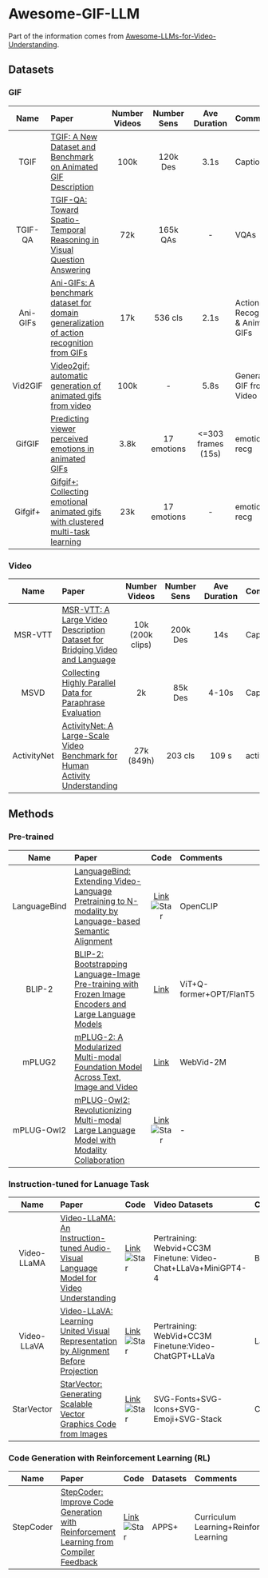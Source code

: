 # Awesome-GIF-LLM
 Part of the information comes from [Awesome-LLMs-for-Video-Understanding](https://github.com/yunlong10/Awesome-LLMs-for-Video-Understanding/tree/main).
## Datasets 
### GIF

|Name|Paper|Number Videos|Number Sens| Ave Duration|Comments|
| :----:| :-------------| :----: |:----:| :----: |:---|
|TGIF|[TGIF: A New Dataset and Benchmark on Animated GIF Description](https://arxiv.org/pdf/1604.02748v2.pdf)|100k|120k Des|3.1s|Captioning|
|TGIF-QA|[TGIF-QA: Toward Spatio-Temporal Reasoning in Visual Question Answering](https://arxiv.org/pdf/1704.04497.pdf)|72k|165k QAs|-|VQAs|
|Ani-GIFs|[Ani-GIFs: A benchmark dataset for domain generalization of action recognition from GIFs](https://www.frontiersin.org/articles/10.3389/fcomp.2022.876846/full)|17k|536 cls|2.1s|Action Recognitaion & Animated GIFs|
|Vid2GIF|[Video2gif: automatic generation of animated gifs from video](https://arxiv.org/pdf/1605.04850.pdf)|100k|-|5.8s|Generating GIF from Video|
|GifGIF|[Predicting viewer perceived emotions in animated GIFs](https://www.ee.columbia.edu/ln/dvmm/publications/14/grand14-jou.pdf)|3.8k|17 emotions|<=303 frames (15s)|emotions recg|
|Gifgif+|[Gifgif+: Collecting emotional animated gifs with clustered multi-task learning](https://ieeexplore.ieee.org/document/8273647)|23k|17 emotions|-|emotions recg|



### Video
|Name|Paper|Number Videos|Number Sens| Ave Duration|Comments|
| :----:| :-------------| :----: |:----: | :----: |:---|
|MSR-VTT|[MSR-VTT: A Large Video Description Dataset for Bridging Video and Language](https://www.microsoft.com/en-us/research/wp-content/uploads/2016/06/cvpr16.msr-vtt.tmei_-1.pdf)|10k (200k clips)|200k Des|14s|Captiong|
|MSVD|[Collecting Highly Parallel Data for Paraphrase Evaluation](https://aclanthology.org/P11-1020.pdf)|2k|85k Des|4-10s|Captioning|
|ActivityNet|[ActivityNet: A Large-Scale Video Benchmark for Human Activity Understanding](https://www.cv-foundation.org/openaccess/content_cvpr_2015/papers/Heilbron_ActivityNet_A_Large-Scale_2015_CVPR_paper.pdf)|27k (849h)|203 cls|109 s|activity reg|

## Methods

### Pre-trained 
|Name|Paper|Code|Comments|
|:----:|:-------------|:----:|:----|
|LanguageBind|[LanguageBind: Extending Video-Language Pretraining to N-modality by Language-based Semantic Alignment](https://arxiv.org/pdf/2310.01852.pdf)|[Link](https://github.com/PKU-YuanGroup/LanguageBind)![Star](https://img.shields.io/github/stars/PKU-YuanGroup/LanguageBind.svg?style=social&label=Star)|OpenCLIP|
|BLIP-2|[BLIP-2: Bootstrapping Language-Image Pre-training with Frozen Image Encoders and Large Language Models](https://arxiv.org/pdf/2301.12597.pdf)|[Link](https://github.com/salesforce/LAVIS/tree/main/projects/blip2)|ViT+Q-former+OPT/FlanT5|
|mPLUG2|[mPLUG-2: A Modularized Multi-modal Foundation Model Across Text, Image and Video](https://arxiv.org/pdf/2302.00402.pdf)|[Link](https://github.com/alibaba/AliceMind/tree/main/mPLUG)| WebVid-2M|Local Temporal Module|
|mPLUG-Owl2|[mPLUG-Owl2: Revolutionizing Multi-modal Large Language Model with Modality Collaboration](https://arxiv.org/pdf/2311.04257.pdf)|[Link](https://github.com/X-PLUG/mPLUG-Owl/tree/main)![Star](https://img.shields.io/github/stars/X-PLUG/mPLUG-Owl.svg?style=social&label=Star)|-|-
### Instruction-tuned for Lanuage Task
|Name|Paper|Code|Video Datasets|Comments|
|:----:|:-------------|:---|:----|:----|
|Video-LLaMA|[Video-LLaMA: An Instruction-tuned Audio-Visual Language Model for Video Understanding](https://arxiv.org/pdf/2306.02858.pdf)|[Link](https://github.com/DAMO-NLP-SG/Video-LLaMA)![Star](https://img.shields.io/github/stars/DAMO-NLP-SG/Video-LLaMA.svg?style=social&label=Star)| Pertraining: Webvid+CC3M<br>Finetune: Video-Chat+LLaVa+MiniGPT4-4|BLIP2+Vicuna/LLaMa |
|Video-LLaVA|[Video-LLaVA: Learning United Visual Representation by Alignment Before Projection](https://arxiv.org/pdf/2311.10122.pdf)|[Link](https://github.com/PKU-YuanGroup/Video-LLaVA)![Star](https://img.shields.io/github/stars/PKU-YuanGroup/Video-LLaVA.svg?style=social&label=Star)| Pertraining: WebVid+CC3M<br>Finetune:Video-ChatGPT+LLaVa|LanguageBind+Vicuna|
|StarVector|[StarVector: Generating Scalable Vector Graphics Code from Images](https://arxiv.org/pdf/2312.11556.pdf)|[Link](https://github.com/joanrod/star-vector)![Star](https://img.shields.io/github/stars/joanrod/star-vector.svg?style=social&label=Star)| SVG-Fonts+SVG-Icons+SVG-Emoji+SVG-Stack|Clip+Adapter+StarCode|

### Code Generation with Reinforcement Learning (RL)
|Name|Paper|Code|Datasets|Comments|
|:----:|:-------------|:---|:----|:----|
|StepCoder|[StepCoder: Improve Code Generation with Reinforcement Learning from Compiler Feedback](https://arxiv.org/pdf/2402.01391.pdf)|[Link](https://github.com/Ablustrund/APPS_Plus)![Star](https://img.shields.io/github/stars/Ablustrund/APPS_Plus.svg?style=social&label=Star)| APPS+| Curriculum Learning+Reinforcement Learning|

